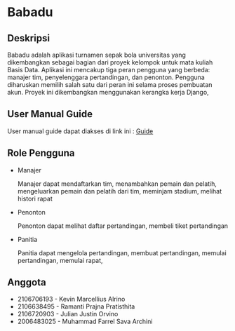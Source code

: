 # Babadu
## Deskripsi

Babadu adalah aplikasi turnamen sepak bola universitas yang dikembangkan sebagai bagian dari proyek kelompok untuk mata kuliah Basis Data. Aplikasi ini mencakup tiga peran pengguna yang berbeda: manajer tim, penyelenggara pertandingan, dan penonton. Pengguna diharuskan memilih salah satu dari peran ini selama proses pembuatan akun. Proyek ini dikembangkan menggunakan kerangka kerja Django,

## User Manual Guide
User manual guide dapat diakses di link ini : [Guide](https://github.com/kevinmarcellius/TK-BASDAT-A-4/blob/main/Babadu_User%20Manual.pdf)

## Role Pengguna
* Manajer

  Manajer dapat mendaftarkan tim, menambahkan pemain dan pelatih, mengeluarkan pemain dan pelatih dari tim, meminjam stadium, melihat histori rapat

* Penonton

  Penonton dapat melihat daftar pertandingan, membeli tiket pertandingan
* Panitia

  Panitia dapat mengelola pertandingan, membuat pertandingan, memulai pertandingan, memulai rapat, 

## Anggota
- 2106706193 - Kevin Marcellius Alrino
- 2106638495 - Ramanti Prajna Pratisthita
- 2106720903 - Julian Justin Orvino
- 2006483025 - Muhammad Farrel Sava Archini

